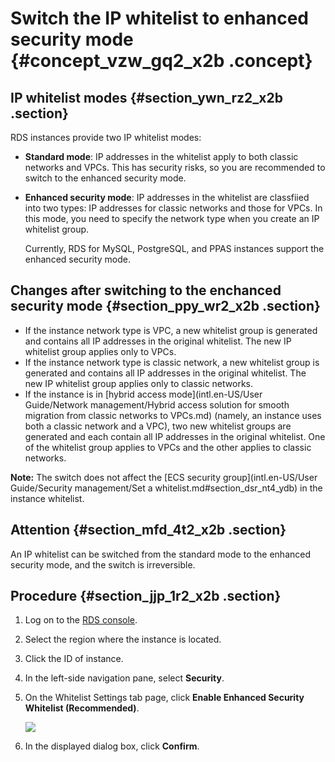 # Switch the IP whitelist to enhanced security mode {#concept_vzw_gq2_x2b .concept}

## IP whitelist modes {#section_ywn_rz2_x2b .section}

RDS instances provide two IP whitelist modes:

-   **Standard mode**: IP addresses in the whitelist apply to both classic networks and VPCs. This has security risks, so you are recommended to switch to the enhanced security mode.
-   **Enhanced security mode**: IP addresses in the whitelist are classfiied into two types: IP addresses for classic networks and those for VPCs. In this mode, you need to specify the network type when you create an IP whitelist group.

    Currently, RDS for MySQL, PostgreSQL, and PPAS instances support the enhanced security mode.


## Changes after switching to the enchanced security mode {#section_ppy_wr2_x2b .section}

-   If the instance network type is VPC, a new whitelist group is generated and contains all IP addresses in the original whitelist. The new IP whitelist group applies only to VPCs.
-   If the instance network type is classic network, a new whitelist group is generated and contains all IP addresses in the original whitelist. The new IP whitelist group applies only to classic networks.
-   If the instance is in [hybrid access mode](intl.en-US/User Guide/Network management/Hybrid access solution for smooth migration from classic networks to VPCs.md) \(namely, an instance uses both a classic network and a VPC\), two new whitelist groups are generated and each contain all IP addresses in the original whitelist. One of the whitelist group applies to VPCs and the other applies to classic networks.

**Note:** The switch does not affect the [ECS security group](intl.en-US/User Guide/Security management/Set a whitelist.md#section_dsr_nt4_ydb) in the instance whitelist.

## Attention {#section_mfd_4t2_x2b .section}

An IP whitelist can be switched from the standard mode to the enhanced security mode, and the switch is irreversible.

## Procedure {#section_jjp_1r2_x2b .section}

1.  Log on to the [RDS console](https://rds.console.aliyun.com/).
2.  Select the region where the instance is located.
3.  Click the ID of instance.
4.  In the left-side navigation pane, select **Security**.
5.  On the Whitelist Settings tab page, click **Enable Enhanced Security Whitelist \(Recommended\)**.

    ![](http://static-aliyun-doc.oss-cn-hangzhou.aliyuncs.com/assets/img/18575/153535665710072_en-US.png)

6.  In the displayed dialog box, click **Confirm**.

